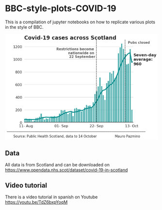 # BBC-style-plots-COVID-19
This is a compilation of jupyter notebooks on how to replicate various plots in the style of BBC.

![](images/Scotland_casesBBC%20(1).png)

## Data 
All data is from Scotland and can be downloaded on https://www.opendata.nhs.scot/dataset/covid-19-in-scotland

## Video tutorial

There is a video tutorial in spanish on Youtube https://youtu.be/TdZ6bxpYoqM
